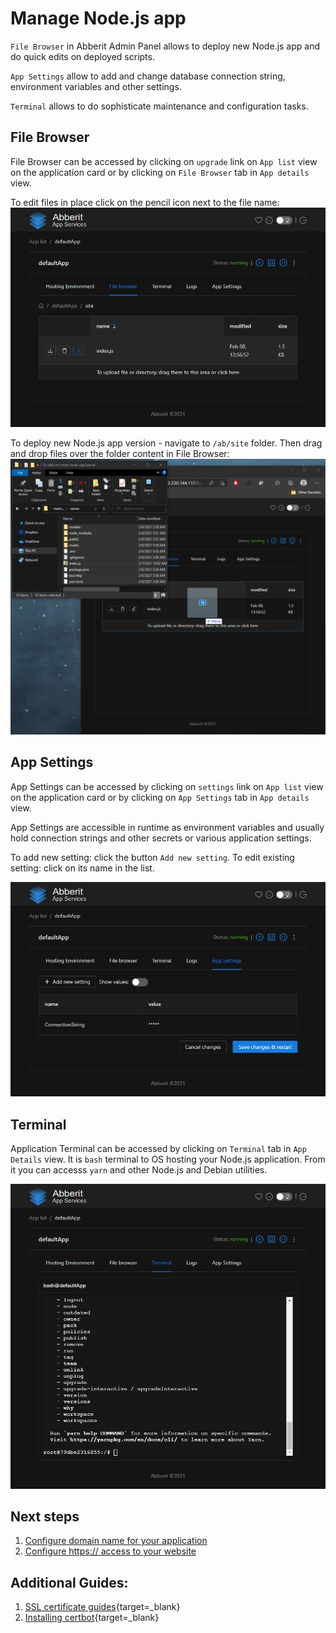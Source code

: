# Manage Node.js app

`File Browser` in Abberit Admin Panel allows to deploy new Node.js app and do quick edits on deployed scripts.
 
`App Settings` allow to add and change database connection string, environment variables and other settings.
 
`Terminal` allows to do sophisticate maintenance and configuration tasks.

## File Browser

File Browser can be accessed by clicking on `upgrade` link on `App list` view on the application card or by clicking on `File Browser` tab in `App details` view.

To edit files in place click on the pencil icon next to the file name:
![nodejs file browser](./img/nodejs-file-browser.png)

To deploy new Node.js app version - navigate to `/ab/site` folder. Then drag and drop files over the folder content in File Browser:
![nodejs drag and drop file browser](./img/nodejs-deploy-file-browser.png)

## App Settings

App Settings can be accessed by clicking on `settings` link on `App list` view on the application card or by clicking on `App Settings` tab in `App details` view.

App Settings are accessible in runtime as environment variables and usually hold connection strings and other secrets or various application settings.

To add new setting: click the button `Add new setting`. To edit existing setting: click on its name in the list.

![nodejs app settings](./img/nodejs-app-settings.png)

## Terminal

Application Terminal can be accessed by clicking on `Terminal` tab in `App Details` view. It is `bash` terminal to OS hosting your Node.js application. From it you can accesss `yarn` and other Node.js and Debian utilities.

![nodejs terminal](./img/nodejs-terminal.png)

## Next steps
1. [Configure domain name for your application](app-domain.md)
2. [Configure https:// access to your website](app-https.md)

## Additional Guides:
1. [SSL certificate guides](https://www.linode.com/docs/guides/security/ssl/){target=_blank}
2. [Installing certbot](https://www.linode.com/docs/guides/how-to-install-certbot-on-ubuntu-18-04/){target=_blank}